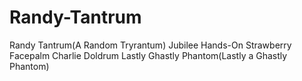# Randy-Tantrum
Randy Tantrum(A Random Tryrantum)
Jubilee Hands-On
Strawberry Facepalm
Charlie Doldrum
Lastly Ghastly Phantom(Lastly a Ghastly Phantom)

